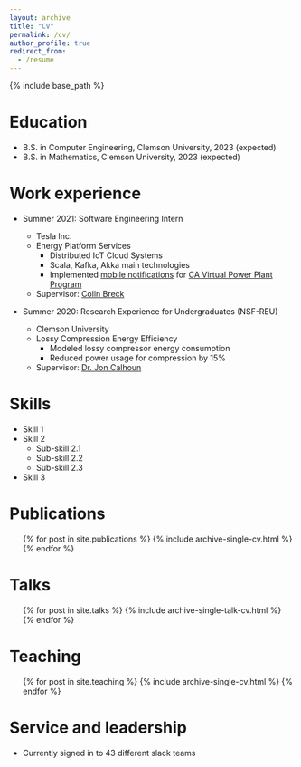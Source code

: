```yaml
---
layout: archive
title: "CV"
permalink: /cv/
author_profile: true
redirect_from:
  - /resume
---
```


{% include base_path %}

Education
======
* B.S. in Computer Engineering, Clemson University, 2023 (expected)
* B.S. in Mathematics, Clemson University, 2023 (expected)

Work experience
======
* Summer 2021: Software Engineering Intern
  * Tesla Inc.
  * Energy Platform Services
    * Distributed IoT Cloud Systems
    * Scala, Kafka, Akka main technologies
    * Implemented [mobile notifications](https://electrek.co/2021/07/22/tesla-releases-details-virtual-power-plant-public-good-without-compensation/) for [CA Virtual Power Plant Program](https://electrek.co/2021/07/16/tesla-launches-virtual-power-plant-powerwalls-help-california-grid/)
  * Supervisor: [Colin Breck](https://blog.colinbreck.com/)

* Summer 2020: Research Experience for Undergraduates (NSF-REU)
  * Clemson University
  * Lossy Compression Energy Efficiency
    * Modeled lossy compressor energy consumption
    * Reduced power usage for compression by 15% 
  * Supervisor: [Dr. Jon Calhoun](https://jonccal.people.clemson.edu/)
  
Skills
======
* Skill 1
* Skill 2
  * Sub-skill 2.1
  * Sub-skill 2.2
  * Sub-skill 2.3
* Skill 3

Publications
======
  <ul>{% for post in site.publications %}
    {% include archive-single-cv.html %}
  {% endfor %}</ul>
  
Talks
======
  <ul>{% for post in site.talks %}
    {% include archive-single-talk-cv.html %}
  {% endfor %}</ul>
  
Teaching
======
  <ul>{% for post in site.teaching %}
    {% include archive-single-cv.html %}
  {% endfor %}</ul>
  
Service and leadership
======
* Currently signed in to 43 different slack teams
